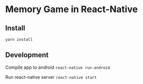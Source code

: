 # Memory Game in React-Native

## Install
`yarn install`

## Development

Compile app to android
`react-native run-android`

Run react-native server
`react-native start`